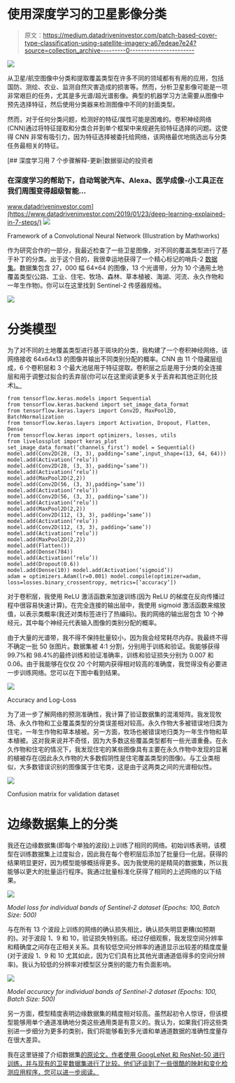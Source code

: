 # 使用深度学习的卫星影像分类

> 原文：<https://medium.datadriveninvestor.com/patch-based-cover-type-classification-using-satellite-imagery-a67edeae7e24?source=collection_archive---------0----------------------->

[![](img/5c95c4ef03b1e65fdc40f6ebfbbc94ce.png)](http://www.track.datadriveninvestor.com/1B9E)

从卫星/航空图像中分类和提取覆盖类型在许多不同的领域都有有用的应用，包括国防、测绘、农业、监测自然灾害造成的损害等。然而，分析卫星影像可能是一项非常艰巨的任务，尤其是多光谱/超光谱影像。典型的机器学习方法需要从图像中预先选择特征，然后使用分类器来检测图像中不同的封面类型。

然而，对于任何分类问题，检测好的特征/属性可能是困难的。卷积神经网络(CNN)通过将特征提取和分类合并到单个框架中来规避先验特征选择的问题。这使得 CNN 非常有吸引力，因为特征选择被委托给网络，该网络最优地挑选出与分类任务最相关的特征。

[](https://www.datadriveninvestor.com/2019/01/23/deep-learning-explained-in-7-steps/) [## 深度学习用 7 个步骤解释-更新|数据驱动的投资者

### 在深度学习的帮助下，自动驾驶汽车、Alexa、医学成像-小工具正在我们周围变得超级智能…

www.datadriveninvestor.com](https://www.datadriveninvestor.com/2019/01/23/deep-learning-explained-in-7-steps/) ![](img/8fa83c805a3cd6ad6beee0b7635270cc.png)

Framework of a Convolutional Neural Network (Illustration by Mathworks)

作为研究合作的一部分，我最近检查了一些卫星图像，对不同的覆盖类型进行了基于补丁的分类。出于这个目的，我很幸运地获得了一个精心标记的哨兵-2 [数据集](http://madm.dfki.de/downloads)。数据集包含 27，000 幅 64×64 的图像，13 个光谱带，分为 10 个通用土地覆盖类型(公路、工业、住宅、牧场、森林、草本植被、海湖、河流、永久作物和一年生作物)。你可以在这里找到 Sentinel-2 传感器规格。

![](img/aca579f26a23874a856a65912b61da12.png)

# **分类模型**

为了对不同的土地覆盖类型进行基于斑块的分类，我构建了一个卷积神经网络，该网络接收 64x64x13 的图像并输出不同类别分配的概率。CNN 由 11 个隐藏层组成，6 个卷积层和 3 个最大池层用于特征提取。卷积层之后是用于分类的全连接层和用于调整过拟合的丢弃层(你可以在这里阅读更多关于丢弃和其他正则化技术[)。](https://towardsdatascience.com/deep-learning-3-more-on-cnns-handling-overfitting-2bd5d99abe5d)

```
from tensorflow.keras.models import Sequential 
from tensorflow.keras.backend import set_image_data_format 
from tensorflow.keras.layers import Conv2D, MaxPool2D, BatchNormalization 
from tensorflow.keras.layers import Activation, Dropout, Flatten, Dense 
from tensorflow.keras import optimizers, losses, utils 
from livelossplot import keras_plot set_image_data_format(‘channels_first’) model = Sequential() model.add(Conv2D(28, (3, 3), padding=’same’,input_shape=(13, 64, 64))) 
model.add(Activation(‘relu’)) 
model.add(Conv2D(28, (3, 3), padding=’same’)) 
model.add(Activation(‘relu’)) 
model.add(MaxPool2D(2,2)) 
model.add(Conv2D(56, (3, 3),padding=’same’)) 
model.add(Activation(‘relu’)) 
model.add(Conv2D(56, (3, 3), padding=’same’)) 
model.add(Activation(‘relu’)) 
model.add(MaxPool2D(2,2)) 
model.add(Conv2D(112, (3, 3), padding=’same’)) 
model.add(Activation(‘relu’)) 
model.add(Conv2D(112, (3, 3), padding=’same’)) 
model.add(Activation(‘relu’)) 
model.add(MaxPool2D(2,2)) 
model.add(Flatten()) 
model.add(Dense(784)) 
model.add(Activation(‘relu’)) 
model.add(Dropout(0.6)) 
model.add(Dense(10)) model.add(Activation(‘sigmoid’)) 
adam = optimizers.Adam(lr=0.001) model.compile(optimizer=adam, loss=losses.binary_crossentropy, metrics=[‘accuracy’])
```

对于卷积层，我使用 ReLU 激活函数来加速训练(因为 ReLU 的梯度在反向传播过程中很容易快速计算)。在完全连接的输出层中，我使用 sigmoid 激活函数来缩放值，以表示类概率(我还对类标签进行了热编码)。我的网络的输出层包含 10 个神经元，其中每个神经元代表输入图像的类别分配的概率。

由于大量的光谱带，我不得不保持批量较小，因为我会经常耗尽内存。我最终不得不确定一批 50 张图片。数据集被 4:1 分割，分别用于训练和验证。我能够获得 99.7%和 98.4%的最终训练和验证准确率，训练和验证损失分别为 0.007 和 0.06。由于我能够在仅仅 20 个时期内获得相对较高的准确度，我觉得没有必要进一步训练网络。您可以在下图中看到结果。

![](img/0ada7449709039104ef4c6842906b870.png)

Accuracy and Log-Loss

为了进一步了解网络的预测准确性，我计算了验证数据集的混淆矩阵。我发现牧场、永久作物和工业覆盖类型的分类误差相对较高。永久作物大多被错误地归类为住宅，一年生作物和草本植被。另一方面，牧场也被错误地归类为一年生作物和草本植被。这对我来说并不奇怪，因为大多数这些覆盖类型都有一些光谱重叠。在永久作物和住宅的情况下，我发现住宅的某些图像具有主要在永久作物中发现的显著的植被存在(因此永久作物的大多数假阴性是住宅覆盖类型的图像)。与工业类相似，大多数错误识别的图像属于住宅类，这是由于这两类之间的光谱相似性。

![](img/d8adca670727ab226c76fb7c1d1b7fe5.png)

Confusion matrix for validation dataset

# **边缘数据集上的分类**

我还在边缘数据集(即每个单独的波段)上训练了相同的网络。初始训练表明，该模型在训练数据集上过度拟合，因此我在每个卷积层后添加了批量归一化层。获得的结果明显更好，因为模型能够概括得更多。因为我使用的是精简的数据集，所以我能够以更大的批量运行程序。我通过批量标准化获得了相同的上述网络的以下结果。

![](img/44813110b3507a2adcfb39a99e63e1e4.png)

*Model loss for individual bands of Sentinel-2 dataset (Epochs: 100, Batch Size: 500)*

与在所有 13 个波段上训练的网络的确认损失相比，确认损失明显更糟(如预期的)。对于波段 1、9 和 10，验证损失特别高。经过仔细观察，我发现空间分辨率和精确度之间存在正相关关系。具有较低空间分辨率的通道显示出较差的精度度量(对于波段 1、9 和 10 尤其如此，因为它们具有比其他光谱通道低得多的空间分辨率)。我认为较低的分辨率对模型区分类别的能力有负面影响。

![](img/8a46ceafe88fb59f083b781e8b5f4dfa.png)

*Model accuracy for individual bands of Sentinel-2 dataset (Epochs: 100, Batch Size: 500)*

另一方面，模型精度表明边缘数据集的精度相对较高。虽然起初令人惊讶，但该模型能够用单个通道准确地分类这些通用类是有意义的。我认为，如果我们将这些类别进一步细分为更多的类别，我们将能够看到多光谱和单通道数据的准确性度量存在很大差异。

我在这里链接了介绍数据集[的原论文。作者使用 GoogLeNet 和 ResNet-50 进行训练，并与现有的卫星数据集进行了比较。他们还谈到了一些很酷的映射和变化检测应用程序，您可以进一步阅读。](https://arxiv.org/abs/1709.00029)
